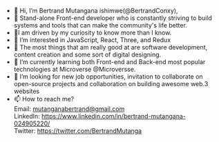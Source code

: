- 👋 Hi, I’m Bertrand Mutangana ishimwe(@BertrandConxy),
- 🥇 Stand-alone Front-end developer who is constantly striving to build systems and tools that can make the community's life better.
- 🦾I am driven by my curiosity to know more than I know.
- 👀 I’m interested in JavaScript, React, Three, and Redux
- 🦾 The most things that am really good at are software development, content creation and some sort of digital designing. 
- 🌱 I’m currently learning both Front-end and Back-end most popular technologies at Microverse @Microversse.
- 💞️ I’m looking for new job opportunities, invitation to collaborate on open-source projects and collaboration on building awesome web.3 websites
- 📫 How to reach me?  
     Email: mutanganabertrand@gmail.com  
       LinkedIn: https://www.linkedin.com/in/bertrand-mutangana-024905220/  
     Twitter: https://twitter.com/BertrandMutanga

<!---
BertrandConxy/BertrandConxy is a ✨ special ✨ repository because its `README.md` (this file) appears on your GitHub profile.
You can click the Preview link to take a look at your changes.
--->
